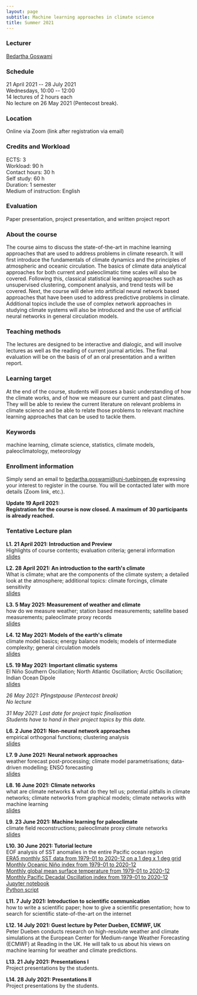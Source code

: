 ```yaml
---
layout: page
subtitle: Machine learning approaches in climate science
title: Summer 2021
---
```


### Lecturer

[Bedartha Goswami](https://machineclimate.de/people/goswami/)

### Schedule

21 April 2021 -- 28 July 2021  
Wednesdays, 10:00 -- 12:00  
14 lectures of 2 hours each  
No lecture on 26 May 2021 (Pentecost break).  

### Location

Online via Zoom (link after registration via email)

### Credits and Workload

ECTS: 3  
Workload: 90 h  
Contact hours: 30 h  
Self study: 60 h  
Duration: 1 semester  
Medium of instruction: English

### Evaluation

Paper presentation, project presentation, and written project report


### About the course

The course aims to discuss the state-of-the-art in machine learning
approaches that are used to address problems in climate research. It
will first introduce the fundamentals of climate dynamics and the
principles of atmospheric and oceanic circulation. The basics of climate
data analytical approaches for both current and paleoclimatic time
scales will also be covered. Following this, classical statistical
learning approaches such as unsupervised clustering, component analysis,
and trend tests will be covered. Next, the course will delve into
artificial neural network based approaches that have been used to
address predictive problems in climate. Additional topics include the
use of complex network approaches in studying climate systems will also
be introduced and the use of artificial neural networks in general
circulation models.

### Teaching methods

The lectures are designed to be interactive and dialogic, and will
involve lectures as well as the reading of current journal articles. The
final evaluation will be on the basis of of an oral presentation and a
written report.

### Learning target

At the end of the course, students will posses a basic understanding of
how the climate works, and of how we measure our current and past
climates. They will be able to review the current literature on relevant
problems in climate science and be able to relate those problems to
relevant machine learning approaches that can be used to tackle them.


### Keywords

machine learning, climate science, statistics, climate models,
paleoclimatology, meteorology

### Enrollment information

Simply send an email to
[bedartha.goswami@uni-tuebingen.de](bedartha.goswami@uni-tuebingen.de)
expressing your interest to register in the course. You will be
contacted later with more details (Zoom link, etc.).

**Update 19 April 2021:**  
**Registration for the course is now closed. A maximum of 30
participants is already reached.**

### Tentative Lecture plan

**L1. 21 April 2021: Introduction and Preview**  
Highlights of course contents; evaluation criteria; general information  
[slides](/files/sose2021/l1.pdf)

**L2. 28 April 2021: An introduction to the earth's climate**  
What is climate; what are the components of the climate system;
a detailed look at the atmosphere; additional topics: climate forcings,
climate sensitivity  
[slides](/files/sose2021/l2.pdf)

**L3. 5 May 2021: Measurement of weather and climate**  
how do we measure weather; station based measurements; satellite based
measurements; paleoclimate proxy records  
[slides](/files/sose2021/l3.pdf)

**L4. 12 May 2021: Models of the earth's climate**  
climate model basics; energy balance models; models of intermediate
complexity; general circulation models  
[slides](/files/sose2021/l4.pdf)

**L5. 19 May 2021: Important climatic systems**  
El Niño Southern Oscillation; North Atlantic Oscillation; Arctic
Oscillation; Indian Ocean Dipole  
[slides](/files/sose2021/l5.pdf)

_26 May 2021: Pfingstpause (Pentecost break)_  
_No lecture_

_31 May 2021: Last date for project topic finalisation_  
_Students have to hand in their project topics by this date._

**L6. 2 June 2021: Non-neural network approaches**  
empirical orthogonal functions; clustering analysis  
[slides](/files/sose2021/l6.pdf)

**L7. 9 June 2021: Neural network approaches**  
weather forecast post-processing; climate model parametrisations;
data-driven modelling; ENSO forecasting  
[slides](/files/sose2021/l7.pdf)

**L8. 16 June 2021: Climate networks**  
what are climate networks & what do they tell us; potential pitfalls in
climate networks; climate networks from graphical models; climate
networks with machine learning  
[slides](/files/sose2021/l8.pdf)

**L9. 23 June 2021: Machine learning for paleoclimate**  
climate field reconstructions; paleoclimate proxy climate networks  
[slides](/files/sose2021/l9.pdf)


**L10. 30 June 2021: Tutorial lecture**  
EOF analysis of SST anomalies in the entire Pacific ocean region  
[ERA5 monthly SST data from 1979-01 to 2020-12 on a 1 deg x 1 deg
grid](/files/sose2021/tutorial/sst_1979_2020_pacific_coarse.nc)  
[Monthly Oceanic Niño index from 1979-01 to
2020-12](/files/sose2021/tutorial/oni.csv)  
[Monthly global mean surface temperature from 1979-01 to 2020-12](/files/sose2021/tutorial/gmst.csv)  
[Monthly Pacific Decadal Oscillation index from 1979-01 to
2020-12](/files/sose2021/tutorial/pdo.csv)  
[Jupyter notebook](/files/sose2021/tutorial/pca_pacific.ipynb)  
[Python script](/files/sose2021/tutorial/pca_pacific.py)  

**L11. 7 July 2021: Introduction to scientific communication**  
how to write a scientific paper; how to give a scientific presentation;
how to search for scientific state-of-the-art on the internet

**L12. 14 July 2021: Guest lecture by Peter Dueben, ECMWF, UK**  
Peter Dueben conducts research on high-resolute weather and climate
simulations at the European Center for Medium-range Weather Forecasting
(ECMWF) at Reading in the UK. He will talk to us about his views on
machine learning for weather and climate predictions.

**L13. 21 July 2021: Presentations I**  
Project presentations by the students.

**L14. 28 July 2021: Presentations II**  
Project presentations by the students.


